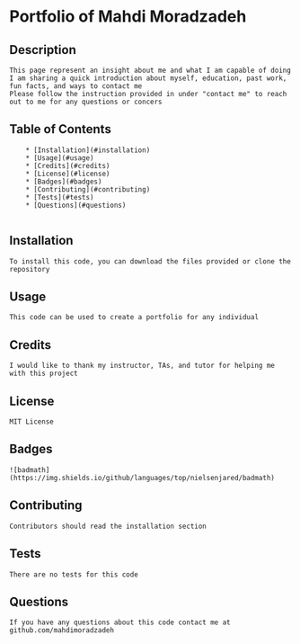 # Portfolio of Mahdi Moradzadeh

## Description
```
This page represent an insight about me and what I am capable of doing
I am sharing a quick introduction about myself, education, past work, fun facts, and ways to contact me
Please follow the instruction provided in under "contact me" to reach out to me for any questions or concers
```
## Table of Contents
```
    * [Installation](#installation)
    * [Usage](#usage)
    * [Credits](#credits)
    * [License](#license)
    * [Badges](#badges)
    * [Contributing](#contributing)
    * [Tests](#tests)
    * [Questions](#questions)
    
```
## Installation
```
To install this code, you can download the files provided or clone the repository
```
## Usage
```
This code can be used to create a portfolio for any individual
```
## Credits
```
I would like to thank my instructor, TAs, and tutor for helping me with this project
```
## License
```
MIT License
```
## Badges
```
![badmath](https://img.shields.io/github/languages/top/nielsenjared/badmath)
```
## Contributing
```
Contributors should read the installation section
```
## Tests
```
There are no tests for this code
```
## Questions
```
If you have any questions about this code contact me at
github.com/mahdimoradzadeh



